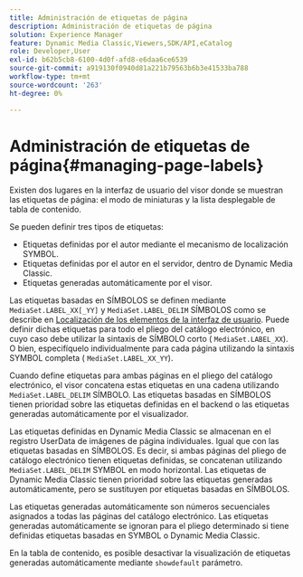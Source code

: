 ```yaml
---
title: Administración de etiquetas de página
description: Administración de etiquetas de página
solution: Experience Manager
feature: Dynamic Media Classic,Viewers,SDK/API,eCatalog
role: Developer,User
exl-id: b62b5cb8-6100-4d0f-afd8-e6daa6ce6539
source-git-commit: a919130f0940d81a221b79563b6b3e41533ba788
workflow-type: tm+mt
source-wordcount: '263'
ht-degree: 0%

---
```


# Administración de etiquetas de página{#managing-page-labels}

Existen dos lugares en la interfaz de usuario del visor donde se muestran las etiquetas de página: el modo de miniaturas y la lista desplegable de tabla de contenido.

Se pueden definir tres tipos de etiquetas:

* Etiquetas definidas por el autor mediante el mecanismo de localización SYMBOL.
* Etiquetas definidas por el autor en el servidor, dentro de Dynamic Media Classic.
* Etiquetas generadas automáticamente por el visor.

Las etiquetas basadas en SÍMBOLOS se definen mediante `MediaSet.LABEL_XX[_YY]` y `MediaSet.LABEL_DELIM` SÍMBOLOS como se describe en [Localización de los elementos de la interfaz de usuario](../../c-html5-s7-aem-asset-viewers/c-html5-20-ecatalog-viewer-about/c-html5-20-ecatalog-viewer-localization.md#concept-cbfc39344c494eb7b9f6a272cff0cc74). Puede definir dichas etiquetas para todo el pliego del catálogo electrónico, en cuyo caso debe utilizar la sintaxis de SÍMBOLO corto ( `MediaSet.LABEL_XX`). O bien, especifíquelo individualmente para cada página utilizando la sintaxis SYMBOL completa ( `MediaSet.LABEL_XX_YY`).

Cuando define etiquetas para ambas páginas en el pliego del catálogo electrónico, el visor concatena estas etiquetas en una cadena utilizando `MediaSet.LABEL_DELIM` SÍMBOLO. Las etiquetas basadas en SÍMBOLOS tienen prioridad sobre las etiquetas definidas en el backend o las etiquetas generadas automáticamente por el visualizador.

Las etiquetas definidas en Dynamic Media Classic se almacenan en el registro UserData de imágenes de página individuales. Igual que con las etiquetas basadas en SÍMBOLOS. Es decir, si ambas páginas del pliego de catálogo electrónico tienen etiquetas definidas, se concatenan utilizando `MediaSet.LABEL_DELIM` SYMBOL en modo horizontal. Las etiquetas de Dynamic Media Classic tienen prioridad sobre las etiquetas generadas automáticamente, pero se sustituyen por etiquetas basadas en SÍMBOLOS.

Las etiquetas generadas automáticamente son números secuenciales asignados a todas las páginas del catálogo electrónico. Las etiquetas generadas automáticamente se ignoran para el pliego determinado si tiene definidas etiquetas basadas en SYMBOL o Dynamic Media Classic.

En la tabla de contenido, es posible desactivar la visualización de etiquetas generadas automáticamente mediante `showdefault` parámetro.
